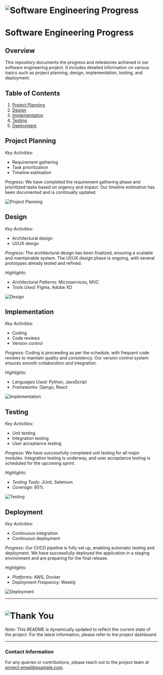 # ![Software Engineering Progress](https://media.giphy.com/media/l1J9qemh1La8b0Rag/giphy.gif)

# Software Engineering Progress

## Overview
This repository documents the progress and milestones achieved in our software engineering project. It includes detailed information on various topics such as project planning, design, implementation, testing, and deployment.

## Table of Contents
1. [Project Planning](#project-planning)
2. [Design](#design)
3. [Implementation](#implementation)
4. [Testing](#testing)
5. [Deployment](#deployment)

## Project Planning
*Key Activities:*
- Requirement gathering
- Task prioritization
- Timeline estimation

*Progress:*
We have completed the requirement gathering phase and prioritized tasks based on urgency and impact. Our timeline estimation has been documented and is continually updated.

![Project Planning](images/project_planning.jpg)

## Design
*Key Activities:*
- Architectural design
- UI/UX design

*Progress:*
The architectural design has been finalized, ensuring a scalable and maintainable system. The UI/UX design phase is ongoing, with several prototypes already tested and refined.

*Highlights:*
- *Architectural Patterns:* Microservices, MVC
- *Tools Used:* Figma, Adobe XD

![Design](images/design.jpg)

## Implementation
*Key Activities:*
- Coding
- Code reviews
- Version control

*Progress:*
Coding is proceeding as per the schedule, with frequent code reviews to maintain quality and consistency. Our version control system ensures smooth collaboration and integration.

*Highlights:*
- *Languages Used:* Python, JavaScript
- *Frameworks:* Django, React

![Implementation](images/implementation.jpg)

## Testing
*Key Activities:*
- Unit testing
- Integration testing
- User acceptance testing

*Progress:*
We have successfully completed unit testing for all major modules. Integration testing is underway, and user acceptance testing is scheduled for the upcoming sprint.

*Highlights:*
- *Testing Tools:* JUnit, Selenium
- *Coverage:* 85%

![Testing](images/testing.jpg)

## Deployment
*Key Activities:*
- Continuous integration
- Continuous deployment

*Progress:*
Our CI/CD pipeline is fully set up, enabling automatic testing and deployment. We have successfully deployed the application in a staging environment and are preparing for the final release.

*Highlights:*
- *Platforms:* AWS, Docker
- *Deployment Frequency:* Weekly

![Deployment](images/deployment.jpg)

---

# ![Thank You](https://media.giphy.com/media/26n6xBpxNXExDfuKc/giphy.gif)

*Note:* This README is dynamically updated to reflect the current state of the project. For the latest information, please refer to the project dashboard.

---

### Contact Information
For any queries or contributions, please reach out to the project team at [project-email@example.com](mailto:project-email@example.com).
